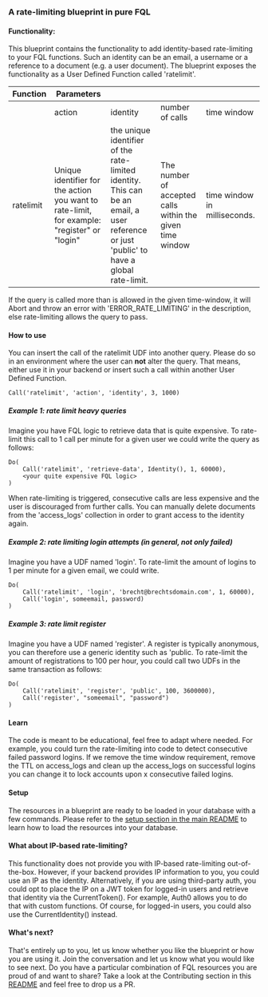 ### A rate-limiting blueprint in pure FQL

#### Functionality:

This blueprint contains the functionality to add identity-based rate-limiting to your FQL functions. Such an identity can be an email, a username or a reference to a document (e.g. a user document).  The blueprint exposes the functionality as a User Defined Function called 'ratelimit'.

| Function  | Parameters                                                   |                                                              |                                                           |                              |
| --------- | ------------------------------------------------------------ | ------------------------------------------------------------ | --------------------------------------------------------- | ---------------------------- |
|           | action                                                       | identity                                                     | number of calls                                           | time window                  |
| ratelimit | Unique identifier for the action you want to rate-limit, for example: "register" or "login" | the unique identifier of the rate-limited identity. This can be an email, a user reference or just 'public' to have a global rate-limit. | The number of accepted calls within the given time window | time window in milliseconds. |

If the query is called more than is allowed in the given time-window, it will Abort and throw an error with 'ERROR_RATE_LIMITING' in the description, else rate-limiting allows the query to pass. 

#### How to use

You can insert the call of the ratelimit UDF into another query. Please do so in an environment where the user can **not** alter the query. That means, either use it in your backend or insert such a call within another User Defined Function. 

```
Call('ratelimit', 'action', 'identity', 3, 1000)
```

##### Example 1: rate limit heavy queries

Imagine you have FQL logic to retrieve data that is quite expensive. To rate-limit this call to 1 call per minute for a given user we could write the query as follows: 

```
Do(
	Call('ratelimit', 'retrieve-data', Identity(), 1, 60000),
	<your quite expensive FQL logic>
)
```

When rate-limiting is triggered, consecutive calls are less expensive and the user is discouraged from further calls. You can manually delete documents from the 'access_logs' collection in order to grant access to the identity again. 

##### Example 2: rate limiting login attempts (in general, not only failed)

Imagine you have a UDF named 'login'. To rate-limit the amount of logins to 1 per minute for a given email, we could write.

```
Do(
	Call('ratelimit', 'login', 'brecht@brechtsdomain.com', 1, 60000),
	Call('login', someemail, password)
)
```

##### Example 3: rate limit register

Imagine you have a UDF named 'register'. A register is typically anonymous, you can therefore use a generic identity such as 'public. To rate-limit the amount of registrations to 100 per hour, you could call two UDFs in the same transaction as follows: 

```
Do(
	Call('ratelimit', 'register', 'public', 100, 3600000),
	Call('register', "someemail", "password")
)
```

#### Learn

The code is meant to be educational, feel free to adapt where needed. For example, you could turn the rate-limiting into code to detect consecutive failed password logins. If we remove the time window requirement, remove the TTL  on access_logs and clean up the access_logs on successful logins you can change it to lock accounts upon x consecutive failed logins. 

#### Setup

The resources in a blueprint are ready to be loaded in your database with a few commands. Please refer to the [setup section in the main README](https://github.com/fauna-brecht/fauna-blueprints/blob/main/README.md#set-up-a-blueprint) to learn how to load the resources into your database. 

#### What about IP-based rate-limiting?

This functionality does not provide you with IP-based rate-limiting out-of-the-box. However, if your backend provides IP information to you, you could use an IP as the identity. Alternatively, if you are using third-party auth, you could opt to place the IP on a JWT token for logged-in users and retrieve that identity via the CurrentToken(). For example, Auth0 allows you to do that with custom functions. Of course, for logged-in users, you could also use the CurrentIdentity() instead. 

#### What's next?

That's entirely up to you, let us know whether you like the blueprint or how you are using it. Join the conversation <insert forum announcement> and let us know what you would like to see next. Do you have a particular combination of FQL resources you are proud of and want to share? Take a look at the Contributing section in this [README](https://github.com/fauna-brecht/fauna-blueprints#set-up-a-blueprint) and feel free to drop us a PR. 
